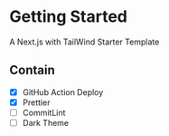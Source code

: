 # Getting Started

A Next.js with TailWind Starter Template

## Contain

- [x] GitHub Action Deploy
- [x] Prettier
- [ ] CommitLint
- [ ] Dark Theme
